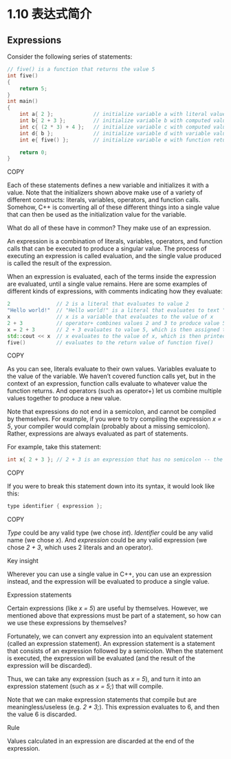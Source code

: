 # 1.10 表达式简介

## Expressions

Consider the following series of statements:

```cpp
// five() is a function that returns the value 5
int five()
{
    return 5;
}
int main()
{
    int a{ 2 };             // initialize variable a with literal value 2
    int b{ 2 + 3 };         // initialize variable b with computed value 5
    int c{ (2 * 3) + 4 };   // initialize variable c with computed value 10
    int d{ b };             // initialize variable d with variable value 5
    int e{ five() };        // initialize variable e with function return value 5

    return 0;
}
```

COPY

Each of these statements defines a new variable and initializes it with a value. Note that the initializers shown above make use of a variety of different constructs: literals, variables, operators, and function calls. Somehow, C++ is converting all of these different things into a single value that can then be used as the initialization value for the variable.

What do all of these have in common? They make use of an expression.

An expression is a combination of literals, variables, operators, and function calls that can be executed to produce a singular value. The process of executing an expression is called evaluation, and the single value produced is called the result of the expression.

When an expression is evaluated, each of the terms inside the expression are evaluated, until a single value remains. Here are some examples of different kinds of expressions, with comments indicating how they evaluate:

```cpp
2               // 2 is a literal that evaluates to value 2
"Hello world!"  // "Hello world!" is a literal that evaluates to text "Hello world!"
x               // x is a variable that evaluates to the value of x
2 + 3           // operator+ combines values 2 and 3 to produce value 5
x = 2 + 3       // 2 + 3 evaluates to value 5, which is then assigned to variable x
std::cout << x  // x evaluates to the value of x, which is then printed to the console
five()          // evaluates to the return value of function five()
```

COPY

As you can see, literals evaluate to their own values. Variables evaluate to the value of the variable. We haven’t covered function calls yet, but in the context of an expression, function calls evaluate to whatever value the function returns. And operators (such as operator+) let us combine multiple values together to produce a new value.

Note that expressions do not end in a semicolon, and cannot be compiled by themselves. For example, if you were to try compiling the expression _x = 5_, your compiler would complain (probably about a missing semicolon). Rather, expressions are always evaluated as part of statements.

For example, take this statement:

```cpp
int x{ 2 + 3 }; // 2 + 3 is an expression that has no semicolon -- the semicolon is at the end of the statement containing the expression
```

COPY

If you were to break this statement down into its syntax, it would look like this:

```cpp
type identifier { expression };
```

COPY

_Type_ could be any valid type (we chose _int_). _Identifier_ could be any valid name (we chose _x_). And _expression_ could be any valid expression (we chose _2 + 3_, which uses 2 literals and an operator).

Key insight

Wherever you can use a single value in C++, you can use an expression instead, and the expression will be evaluated to produce a single value.

Expression statements

Certain expressions (like _x = 5_) are useful by themselves. However, we mentioned above that expressions must be part of a statement, so how can we use these expressions by themselves?

Fortunately, we can convert any expression into an equivalent statement (called an expression statement). An expression statement is a statement that consists of an expression followed by a semicolon. When the statement is executed, the expression will be evaluated (and the result of the expression will be discarded).

Thus, we can take any expression (such as _x = 5_), and turn it into an expression statement (such as _x = 5;_) that will compile.

Note that we can make expression statements that compile but are meaningless/useless (e.g. _2 * 3;_). This expression evaluates to 6, and then the value 6 is discarded.

Rule

Values calculated in an expression are discarded at the end of the expression.